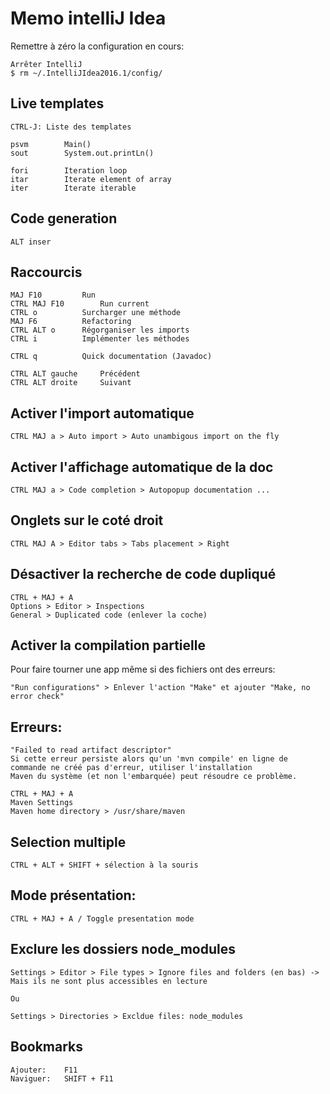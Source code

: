 # Memo intelliJ Idea

Remettre à zéro la configuration en cours:

	Arrêter IntelliJ
	$ rm ~/.IntelliJIdea2016.1/config/

## Live templates

	CTRL-J:	Liste des templates

	psvm		Main()
	sout 		System.out.printLn()
	
	fori		Iteration loop
	itar		Iterate element of array
	iter		Iterate iterable

## Code generation

	ALT inser

## Raccourcis

	MAJ F10			Run
	CTRL MAJ F10		Run current
	CTRL o			Surcharger une méthode
	MAJ F6			Refactoring
	CTRL ALT o		Régorganiser les imports
	CTRL i			Implémenter les méthodes

	CTRL q			Quick documentation (Javadoc)

	CTRL ALT gauche		Précédent
	CTRL ALT droite		Suivant

## Activer l'import automatique

	CTRL MAJ a > Auto import > Auto unambigous import on the fly

## Activer l'affichage automatique de la doc

	CTRL MAJ a > Code completion > Autopopup documentation ...

## Onglets sur le coté droit

	CTRL MAJ A > Editor tabs > Tabs placement > Right

## Désactiver la recherche de code dupliqué

	CTRL + MAJ + A
	Options > Editor > Inspections
	General > Duplicated code (enlever la coche)

## Activer la compilation partielle

Pour faire tourner une app même si des fichiers ont des erreurs:

	"Run configurations" > Enlever l'action "Make" et ajouter "Make, no error check"

## Erreurs:

	"Failed to read artifact descriptor"
	Si cette erreur persiste alors qu'un 'mvn compile' en ligne de commande ne créé pas d'erreur, utiliser l'installation 
	Maven du système (et non l'embarquée) peut résoudre ce problème.
	
	CTRL + MAJ + A 
	Maven Settings
	Maven home directory > /usr/share/maven

## Selection multiple
	
	CTRL + ALT + SHIFT + sélection à la souris

## Mode présentation:

	CTRL + MAJ + A / Toggle presentation mode

## Exclure les dossiers node_modules

	Settings > Editor > File types > Ignore files and folders (en bas) -> Mais ils ne sont plus accessibles en lecture

	Ou

	Settings > Directories > Excldue files: node_modules

## Bookmarks

	Ajouter: 	F11
	Naviguer: 	SHIFT + F11
